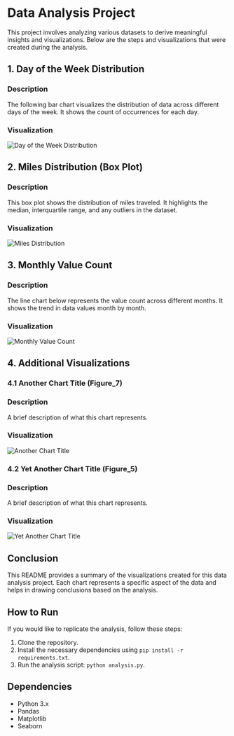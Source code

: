 # Data Analysis Project

This project involves analyzing various datasets to derive meaningful insights and visualizations. Below are the steps and visualizations that were created during the analysis.

## 1. Day of the Week Distribution

### Description
The following bar chart visualizes the distribution of data across different days of the week. It shows the count of occurrences for each day.

### Visualization
![Day of the Week Distribution](path/to/Figure_2.png)

## 2. Miles Distribution (Box Plot)

### Description
This box plot shows the distribution of miles traveled. It highlights the median, interquartile range, and any outliers in the dataset.

### Visualization
![Miles Distribution](path/to/Figure_3.png)

## 3. Monthly Value Count

### Description
The line chart below represents the value count across different months. It shows the trend in data values month by month.

### Visualization
![Monthly Value Count](path/to/Figure_6.png)

## 4. Additional Visualizations

### 4.1 Another Chart Title (Figure_7)

### Description
A brief description of what this chart represents.

### Visualization
![Another Chart Title](path/to/Figure_7.png)

### 4.2 Yet Another Chart Title (Figure_5)

### Description
A brief description of what this chart represents.

### Visualization
![Yet Another Chart Title](path/to/Figure_5.png)

## Conclusion

This README provides a summary of the visualizations created for this data analysis project. Each chart represents a specific aspect of the data and helps in drawing conclusions based on the analysis.

## How to Run

If you would like to replicate the analysis, follow these steps:
1. Clone the repository.
2. Install the necessary dependencies using `pip install -r requirements.txt`.
3. Run the analysis script: `python analysis.py`.

## Dependencies

- Python 3.x
- Pandas
- Matplotlib
- Seaborn
